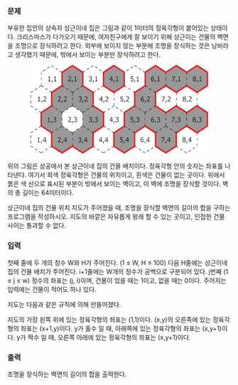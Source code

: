 ### 문제
부유한 집안의 상속자 상근이네 집은 그림과 같이 1미터의 정육각형이 붙어있는 상태이다. 크리스마스가 다가오기 때문에, 여자친구에게 잘 보이기 위해 상근이는 건물의 벽면을 조명으로 장식하려고 한다. 외부에 보이지 않는 부분에 조명을 장식하는 것은 낭비라고 생각했기 때문에, 밖에서 보이는 부분만 장식하려고 한다.

<div style="text-align:center">
<img src = "./image/img1.png" width="400" height="200">
</div>

위의 그림은 상공에서 본 상근이네 집의 건물 배치이다. 정육각형 안의 숫자는 좌표를 나타낸다. 여기서 회색 정육각형은 건물의 위치이고, 흰색은 건물이 없는 곳이다. 위에서 붉은 색 선으로 표시된 부분이 밖에서 보이는 벽이고, 이 벽에 조명을 장식할 것이다. 벽의 총 길이는 64미터이다.

상근이네 집의 건물 위치 지도가 주어졌을 때, 조명을 장식할 벽면의 길이의 합을 구하는 프로그램을 작성하시오. 지도의 바깥은 자유롭게 왕래 할 수 있는 곳이고, 인접한 건물 사이는 통과할 수 없다.

### 입력
첫째 줄에 두 개의 정수 W와 H가 주어진다. (1 ≤ W, H ≤ 100) 다음 H줄에는 상근이네 집의 건물 배치가 주어진다. i+1줄에는 W개의 정수가 공백으로 구분되어 있다. j번째 (1 ≤ j ≤ w) 정수의 좌표는 (j, i)이며, 건물이 있을 때는 1이고, 없을 때는 0이다. 주어지는 입력에는 건물이 적어도 하나 있다.

지도는 다음과 같은 규칙에 의해 만들어졌다.

지도의 가장 왼쪽 위에 있는 정육각형의 좌표는 (1,1)이다.
(x,y)의 오른족에 있는 정육각형의 좌표는 (x+1,y)이다.
y가 홀수 일 때, 아래쪽에 있는 정육각형의 좌표는 (x,y+1)이다.
y가 짝수 일 때, 오른쪽 아래에 있는 정육각형의 좌표는 (x,y+1)이다.
### 출력
조명을 장식하는 벽면의 길이의 합을 출력한다.
